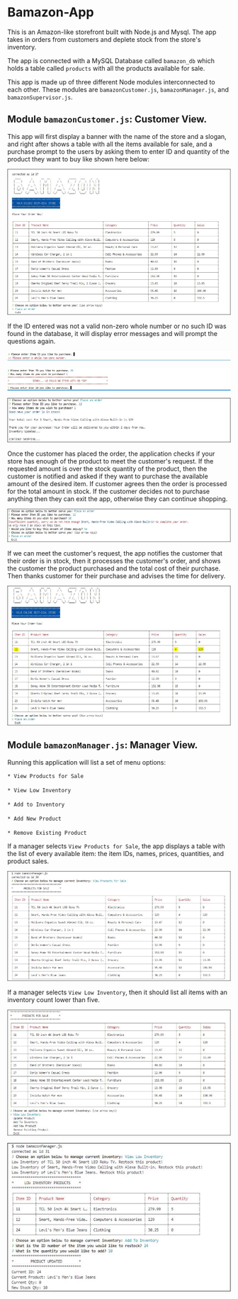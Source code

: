 # Bamazon-App
This is an Amazon-like storefront built with Node.js and Mysql. The app takes in orders from customers and deplete stock from the store's inventory.

The app is connected with a MySQL Database called `bamazon_db` which holds a table called `products` with all the products available for sale.

This app is made up of three different Node modules interconnected to each other. These modules are `bamazonCustomer.js`, `bamazonManager.js`, and `bamazonSupervisor.js`.

## Module `bamazonCustomer.js`: Customer View. 

This app will first display a banner with the name of the store and a slogan, and right after shows a table with all the items available for sale, and a purchase prompt to the users by asking them to enter ID and quantity of the product they want to buy like shown here below:

![Results](/screenshots/bamazonCustomer-purchase.JPG)


If the ID entered was not a valid non-zero whole number or no such ID was found in the database, it will display error messages and will prompt the questions again.

![Results](/screenshots/bamazonCustomer-non-valid-id.JPG)  

![Results](/screenshots/bamazonCustomer-item-not-found.JPG)

![Results](/screenshots/bamazonCustomer-purchase3.JPG)

Once the customer has placed the order, the application checks if your store has enough of the product to meet the customer's request. 
If the requested amount is over the stock quantity of the product, then the customer is notified and asked if they want to purchase the available amount of the desired item. If customer agrees then the order is processed for the total amount in stock. If the customer decides not to purchase anything then they can exit the app, otherwise they can continue shopping.

![Results](/screenshots/bamazonCustomer-insufficient-amount.JPG)

If we can meet the customer's request, the app notifies the customer that their order is in stock, then it processes the customer's order, and shows the customer the product purchased and the total cost of their purchase. Then thanks customer for their purchase and advises the time for delivery. 

![Results](/screenshots/bamazonCustomer-inventory-updated3.JPG)

## Module `bamazonManager.js`: Manager View. 

Running this application will list a set of menu options:

    * View Products for Sale
    
    * View Low Inventory
    
    * Add to Inventory
    
    * Add New Product

    * Remove Existing Product

If a manager selects `View Products for Sale`, the app displays a table with the list of every available item: the item IDs, names, prices, quantities, and product sales.

![Results](/screenshots/bamazonManager-view-inventory.JPG)

If a manager selects `View Low Inventory`, then it should list all items with an inventory count lower than five.

![Results](/screenshots/bamazonManager-low-inventory-updated.JPG)

![Results](/screenshots/bamazonManager-low-inventory-and-updating.JPG)

